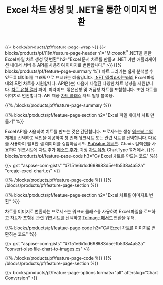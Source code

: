 ﻿---
title: Excel 차트 생성 및 .NET을 통한 이미지 변환
url: /ko/net/chart/
description: C# 소스 코드는 .NET 라이브러리를 사용하여 Microsoft Excel에서 차트 또는 다이어그램을 그리고 변환합니다. 
---
{{< blocks/products/pf/feature-page-wrap >}}
{{< blocks/products/pf/i18n/feature-page-header h1="Microsoft<sup>&reg;</sup> .NET을 통한 Excel 파일 차트 생성 및 변환" h2="Excel 문서 차트를 만들고 .NET 기반 애플리케이션 내에서 서버 측 API를 사용하여 이미지로 변환합니다." >}}
{{% blocks/products/pf/feature-page-summary %}}
차트 그리기는 쉽게 분석할 수 있도록 데이터를 그래픽으로 표시하는 예술입니다. [.NET 엑셀 라이브러리](/cells/net/) Excel 파일 내의 도면 차트를 지원합니다. API은(는) 다음에 나열된 다양한 차트 생성을 지원합니다. [차트 유형 열거](https://apireference.aspose.com/cells/net/aspose.cells.charts/charttype) 파이, 피라미드, 꺾은선형 및 거품형 차트를 포함합니다. 또한 차트를 이미지로 변환합니다. API 제공 [차트 클래스](https://apireference.aspose.com/cells/net/aspose.cells.charts) 차트 빌딩 블록용.

{{% /blocks/products/pf/feature-page-summary %}}

{{% blocks/products/pf/feature-page-section h2="Excel 파일 내에서 차트 만들기" %}}

Excel API을 사용하여 차트를 만드는 것은 간단합니다. 프로세스는 생성 [워크북 수업](https://apireference.aspose.com/cells/net/aspose.cells/workbook) 개체를 선택하고 색인을 제공하여 첫 번째 워크시트 또는 관련 시트를 선택합니다. 다음을 사용하여 필요한 셀 데이터를 삽입하십시오. [PutValue 메서드](https://apireference.aspose.com/cells/net/aspose.cells/cell/methods/putvalue/index). Charts 컬렉션을 사용하여 워크시트에 차트 추가 [메소드 추가](https://apireference.aspose.com/cells/net/aspose.cells.charts/chartcollection/methods/add). 지정 [차트 유형](https://apireference.aspose.com/cells/net/aspose.cells.charts/charttype) ChartType 열거에서.
{{% blocks/products/pf/feature-page-code h3="C# Excel 차트를 만드는 코드" %}}

{{< gist "aspose-com-gists" "47151e6b1cd698683d5eefb538a4a52a" "create-excel-chart.cs" >}}

{{% /blocks/products/pf/feature-page-code %}}
{{% /blocks/products/pf/feature-page-section %}}


{{% blocks/products/pf/feature-page-section h2="Excel 차트를 이미지로 변환" %}}

차트를 이미지로 변환하는 프로세스는 워크북 클래스를 사용하여 Excel 파일을 로드하고 차트가 포함된 관련 워크시트를 선택하고 [ToImage 메서드](https://apireference.aspose.com/cells/net/aspose.cells.charts.chart/toimage/methods/7) 변환을 위해.

{{% blocks/products/pf/feature-page-code h3="C# Excel 차트를 이미지로 변환하는 코드" %}}

{{< gist "aspose-com-gists" "47151e6b1cd698683d5eefb538a4a52a" "convert-xlsx-file-chart-to-images.cs" >}}

{{% /blocks/products/pf/feature-page-code %}}
{{% /blocks/products/pf/feature-page-section %}}

{{< blocks/products/pf/feature-page-options formats="all" afterslug="Chart Conversion" >}}